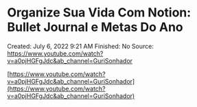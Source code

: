 # Organize Sua Vida Com Notion: Bullet Journal e Metas Do Ano

Created: July 6, 2022 9:21 AM
Finished: No
Source: https://www.youtube.com/watch?v=a0pjHGFgJdc&ab_channel=GuriSonhador

[https://www.youtube.com/watch?v=a0pjHGFgJdc&ab_channel=GuriSonhador](https://www.youtube.com/watch?v=a0pjHGFgJdc&ab_channel=GuriSonhador)